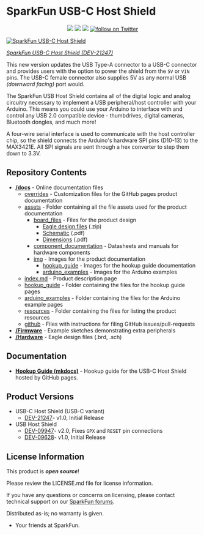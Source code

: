 SparkFun USB-C Host Shield
========================================

<p align="center">
	<a href="https://github.com/sparkfun/SparkFun_USB-C_Host_Shield/issues" alt="Issues">
		<img src="https://img.shields.io/github/issues/sparkfun/SparkFun_USB-C_Host_Shield.svg" /></a>
	<a href="https://github.com/sparkfun/SparkFun_USB-C_Host_Shield/actions" alt="Actions">
		<img src="https://github.com/sparkfun/SparkFun_USB-C_Host_Shield/actions/workflows/mkdocs.yml/badge.svg" /></a>
	<a href="https://github.com/sparkfun/SparkFun_USB-C_Host_Shield/blob/master/LICENSE.md" alt="License">
		<img src="https://img.shields.io/badge/license-CC%20BY--SA%204.0-EF9421.svg" /></a>
	<a href="https://twitter.com/intent/follow?screen_name=sparkfun">
		<img src="https://img.shields.io/twitter/follow/sparkfun.svg?style=social&logo=twitter" alt="follow on Twitter"></a>
</p>


[![SparkFun USB-C Host Shield](https://cdn.sparkfun.com/assets/parts/1/9/9/6/8/21247Diagonal.jpg)](https://www.sparkfun.com/products/21247)

*[SparkFun USB-C Host Shield (DEV-21247)](https://www.sparkfun.com/products/21247)*

This new version updates the USB Type-A connector to a USB-C connector and provides users with the option to power the shield from the `5V` or	`VIN` pins. The USB-C female connector also supplies 5V as any normal USB *(downward facing)* port would.

The SparkFun USB Host Shield contains all of the digital logic and analog circuitry necessary to implement a USB peripheral/host controller with your Arduino. This means you could use your Arduino to interface with and control any USB 2.0 compatible device - thumbdrives, digital cameras, Bluetooth dongles, and much more!

A four-wire serial interface is used to communicate with the host controller chip, so the shield connects the Arduino's hardware SPI pins (D10-13) to the MAX3421E. All SPI signals are sent through a hex converter to step them down to 3.3V.


Repository Contents
-------------------

* **[/docs](/docs/)** - Online documentation files
	* [overrides](/docs/overrides/) - Customization files for the GitHub pages product documentation
	* [assets](/docs/assets/) - Folder containing all the file assets used for the product documentation
		* [board_files](/docs/assets/board_files/) - Files for the product design
			* [Eagle design files](/docs/assets/board_files/eagle_files.zip) (.zip)
			* [Schematic](/docs/assets/board_files/schematic.pdf) (.pdf)
			* [Dimensions](/docs/assets/board_files/dimensions.pdf) (.pdf)
		* [component_documentation](/docs/assets/component_documentation/) - Datasheets and manuals for hardware components
		* [img](/docs/assets/img/) - Images for the product documentation
			* [hookup_guide](/docs/assets/img/hookup_guide/) - Images for the hookup guide documentation
			* [arduino_examples](/docs/assets/img/arduino_examples/) - Images for the Arduino examples
	* [index.md](/docs/index.md) - Product description page
	* [hookup_guide](/docs/hookup_guide/) - Folder containing the files for the hookup guide pages
	* [arduino_examples](/docs/arduino_examples/) - Folder containing the files for the Arduino example pages
	* [resources](/docs/resources/) - Folder containing the files for listing the product resources
	* [github](/docs/github/) - Files with instructions for filing GitHub issues/pull-requests
* **[/Firmware](/Firmware/)** - Example sketches demonstrating extra peripherals
* **[/Hardware](/Hardware/)** - Eagle design files (.brd, .sch)

Documentation
--------------
* **[Hookup Guide (mkdocs)](http://docs.sparkfun.com/SparkFun_USB-C_Host_Shield/)** - Hookup guide for the USB-C Host Shield hosted by GitHub pages.

Product Versions
----------------
* USB-C Host Shield (USB-C variant)
	* [DEV-21247](https://www.sparkfun.com/products/21247)- v1.0, Initial Release
* USB Host Shield
	* [DEV-09947](https://www.sparkfun.com/products/retired/9947)- v2.0, Fixes `GPX` and `RESET` pin connections
	* [DEV-09628](https://www.sparkfun.com/products/retired/9628)- v1.0, Initial Release

License Information
-------------------

This product is _**open source**_! 

Please review the LICENSE.md file for license information. 

If you have any questions or concerns on licensing, please contact technical support on our [SparkFun forums](https://forum.sparkfun.com/viewforum.php?f=152).

Distributed as-is; no warranty is given.

- Your friends at SparkFun.
